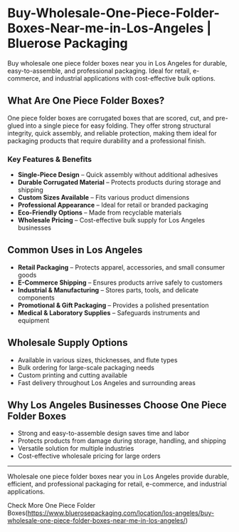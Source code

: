 # Buy-Wholesale-One-Piece-Folder-Boxes-Near-me-in-Los-Angeles | Bluerose Packaging

Buy wholesale one piece folder boxes near you in Los Angeles for durable, easy-to-assemble, and professional packaging. Ideal for retail, e-commerce, and industrial applications with cost-effective bulk options.

## What Are One Piece Folder Boxes?  

One piece folder boxes are corrugated boxes that are scored, cut, and pre-glued into a single piece for easy folding. They offer strong structural integrity, quick assembly, and reliable protection, making them ideal for packaging products that require durability and a professional finish.  

### Key Features & Benefits  

- **Single-Piece Design** – Quick assembly without additional adhesives  
- **Durable Corrugated Material** – Protects products during storage and shipping  
- **Custom Sizes Available** – Fits various product dimensions  
- **Professional Appearance** – Ideal for retail or branded packaging  
- **Eco-Friendly Options** – Made from recyclable materials  
- **Wholesale Pricing** – Cost-effective bulk supply for Los Angeles businesses  

## Common Uses in Los Angeles  

- **Retail Packaging** – Protects apparel, accessories, and small consumer goods  
- **E-Commerce Shipping** – Ensures products arrive safely to customers  
- **Industrial & Manufacturing** – Stores parts, tools, and delicate components  
- **Promotional & Gift Packaging** – Provides a polished presentation  
- **Medical & Laboratory Supplies** – Safeguards instruments and equipment  

## Wholesale Supply Options  

- Available in various sizes, thicknesses, and flute types  
- Bulk ordering for large-scale packaging needs  
- Custom printing and cutting available  
- Fast delivery throughout Los Angeles and surrounding areas  

## Why Los Angeles Businesses Choose One Piece Folder Boxes  

- Strong and easy-to-assemble design saves time and labor  
- Protects products from damage during storage, handling, and shipping  
- Versatile solution for multiple industries  
- Cost-effective wholesale pricing for large orders  

---  
Wholesale one piece folder boxes near you in Los Angeles provide durable, efficient, and professional packaging for retail, e-commerce, and industrial applications.  

Check More One Piece Folder Boxes(https://www.bluerosepackaging.com/location/los-angeles/buy-wholesale-one-piece-folder-boxes-near-me-in-los-angeles/)
